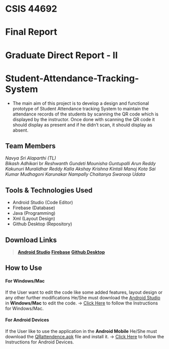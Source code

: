 # CSIS 44692 
# Final Report 
# Graduate Direct Report - II 
# Student-Attendance-Tracking-System
- The main aim of this project is to develop a design and functional prototype of Student Attendance tracking System to maintain the attendance records of the students by scanning the QR code which is displayed by the instructor. Once done with scanning the QR code it should display as present and if he didn’t scan, it should display as absent.
## Team Members
*Navya Sri Alaparthi (TL)* <br/>
*Bikash Adhikari* br
*Reshwanth Gundeti*
*Mounisha Guntupalli* 
*Arun Reddy Kakunuri*
*Muralidhar Reddy Kalla* 
*Akshay Krishna Kintali*
*Manoj Kota*
*Sai Kumar Mudhagoni* 
*Karunakar Nampally*
*Chaitanya Swaroop Udata*

## Tools & Technologies Used
- Android Studio (Code Editor)
- Firebase (Database)
- Java (Programming)
- Xml (Layout Design)
- Github Desktop (Repository)

## Download Links
> [**Android Studio**](https://developer.android.com/studio)
> [**Firebase**](https://firebase.google.com/)
> [**Github Desktop**](https://desktop.github.com/)

## How to Use
#### For Windows/Mac
If the User want to edit the code like some added features, layout design or any other further modifications He/She must download the [Android Studio](https://developer.android.com/studio) in **Windows/Mac** to edit the code. 
-> [Click Here]() to follow the Instructions for Windows/Mac.
#### For Android Devices
If the User like to use the application in the **Android Mobile** He/She must download the [QRattendence.apk]() file and install it.
-> [Click Here]() to follow the Instructions for Android Devices.
